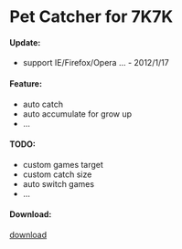 Pet Catcher for 7K7K
=============

#### Update:
+ support IE/Firefox/Opera ... - 2012/1/17

#### Feature:
+ auto catch
+ auto accumulate for grow up
+ ...

#### TODO:
+ custom games target
+ custom catch size
+ auto switch games
+ ...

#### Download:
[download](http://zfkun.github.com/js/demo/QKPeter/QKPeter.user.js)